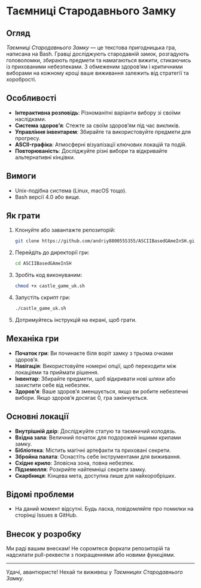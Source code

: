 # Таємниці Стародавнього Замку

## Огляд
*Таємниці Стародавнього Замку* — це текстова пригодницька гра, написана на Bash. Гравці досліджують стародавній замок, розгадують головоломки, збирають предмети та намагаються вижити, стикаючись із прихованими небезпеками. З обмеженим здоров’ям і критичними виборами на кожному кроці ваше виживання залежить від стратегії та хоробрості.

## Особливості
- **Інтерактивна розповідь**: Різноманітні варіанти вибору зі своїми наслідками.
- **Система здоров’я**: Стежте за своїм здоров’ям під час викликів.
- **Управління інвентарем**: Збирайте та використовуйте предмети для прогресу.
- **ASCII-графіка**: Атмосферні візуалізації ключових локацій та подій.
- **Повторюваність**: Досліджуйте різні вибори та відкривайте альтернативні кінцівки.

## Вимоги
- Unix-подібна система (Linux, macOS тощо).
- Bash версії 4.0 або вище.

## Як грати
1. Клонуйте або завантажте репозиторій:

   ```bash
   git clone https://github.com/andriy8800555355/ASCIIBasedGAmeInSH.git
   ```
2. Перейдіть до директорії гри:

   ```bash
   cd ASCIIBasedGAmeInSH
   ```
3. Зробіть код виконуваним:

   ```bash
   chmod +x castle_game_uk.sh
   ```
4. Запустіть скрипт гри:

   ```bash
   ./castle_game_uk.sh
   ```

5. Дотримуйтесь інструкцій на екрані, щоб грати.

## Механіка гри
- **Початок гри**: Ви починаєте біля воріт замку з трьома очками здоров’я.
- **Навігація**: Використовуйте номерні опції, щоб переходити між локаціями та приймати рішення.
- **Інвентар**: Збирайте предмети, щоб відкривати нові шляхи або захистити себе від небезпек.
- **Здоров’я**: Ваше здоров’я зменшується, якщо ви робите небезпечні вибори. Якщо здоров’я досягає 0, гра закінчується.

## Основні локації
- **Внутрішній двір**: Досліджуйте статую та таємничий колодязь.
- **Вхідна зала**: Величний початок для подорожей іншими крилами замку.
- **Бібліотека**: Містить магічні артефакти та приховані секрети.
- **Збройна палата**: Оснастіть себе інструментами для виживання.
- **Східне крило**: Зловісна зона, повна небезпек.
- **Підземелля**: Розкрийте найтемніші секрети замку.
- **Скарбниця**: Кінцева мета, доступна лише для найхоробріших.

## Відомі проблеми
- На даний момент відсутні. Будь ласка, повідомляйте про помилки на сторінці Issues в GitHub.

## Внесок у розробку
Ми раді вашим внескам! Не соромтеся форкати репозиторій та надсилати pull-реквести з покращеннями або новими функціями.

---

Удачі, авантюристе! Нехай ти виживеш у *Таємницях Стародавнього Замку*.
